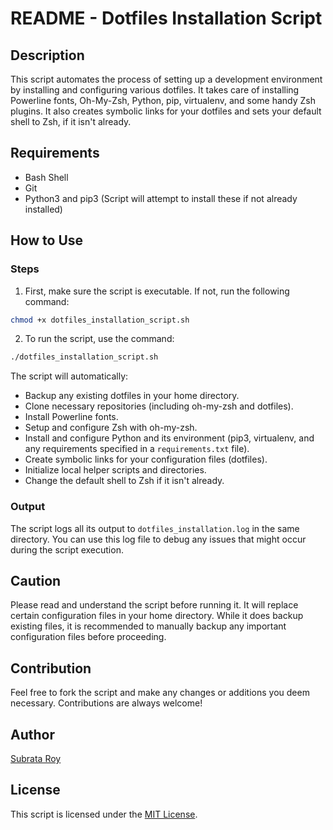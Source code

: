 # README - Dotfiles Installation Script

## Description

This script automates the process of setting up a development environment by installing and configuring various dotfiles. It takes care of installing Powerline fonts, Oh-My-Zsh, Python, pip, virtualenv, and some handy Zsh plugins. It also creates symbolic links for your dotfiles and sets your default shell to Zsh, if it isn't already.

## Requirements

* Bash Shell
* Git
* Python3 and pip3 (Script will attempt to install these if not already installed)

## How to Use

### Steps

1. First, make sure the script is executable. If not, run the following command:

```bash
chmod +x dotfiles_installation_script.sh
```

2. To run the script, use the command:

```bash
./dotfiles_installation_script.sh
```

The script will automatically:

* Backup any existing dotfiles in your home directory.
* Clone necessary repositories (including oh-my-zsh and dotfiles).
* Install Powerline fonts.
* Setup and configure Zsh with oh-my-zsh.
* Install and configure Python and its environment (pip3, virtualenv, and any requirements specified in a `requirements.txt` file).
* Create symbolic links for your configuration files (dotfiles).
* Initialize local helper scripts and directories.
* Change the default shell to Zsh if it isn't already.

### Output

The script logs all its output to `dotfiles_installation.log` in the same directory. You can use this log file to debug any issues that might occur during the script execution.

## Caution

Please read and understand the script before running it. It will replace certain configuration files in your home directory. While it does backup existing files, it is recommended to manually backup any important configuration files before proceeding.

## Contribution

Feel free to fork the script and make any changes or additions you deem necessary. Contributions are always welcome!

## Author

[Subrata Roy](https://github.com/subrataroyCVP)

## License

This script is licensed under the [MIT License](https://opensource.org/licenses/MIT).

